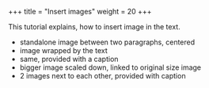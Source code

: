 +++
title = "Insert images"
weight = 20
+++

This tutorial explains, how to insert image in the text.

* standalone image between two paragraphs, centered
* image wrapped by the text
* same, provided with a caption
* bigger image scaled down, linked to original size image
* 2 images next to each other, provided with caption
